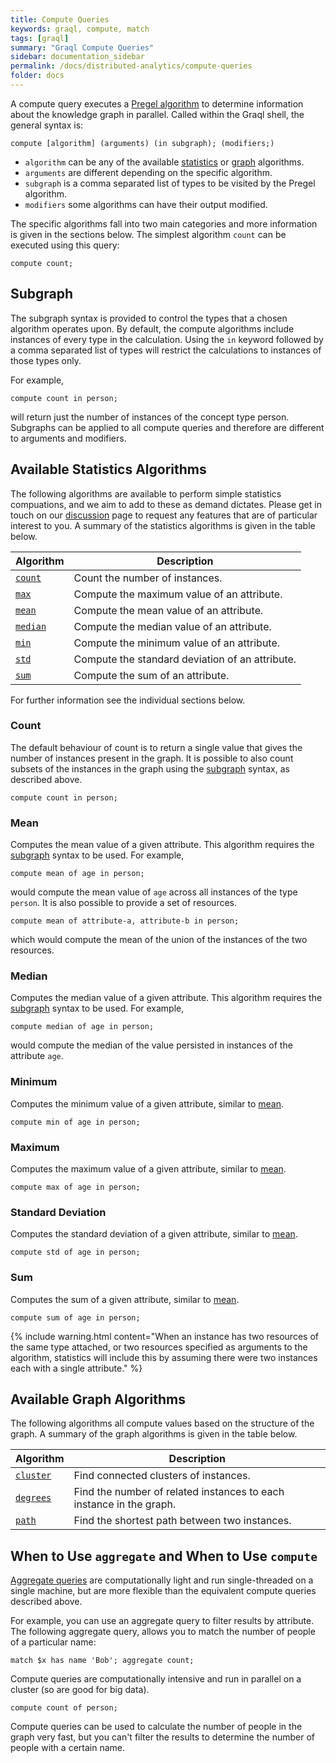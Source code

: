 ```yaml
---
title: Compute Queries
keywords: graql, compute, match
tags: [graql]
summary: "Graql Compute Queries"
sidebar: documentation_sidebar
permalink: /docs/distributed-analytics/compute-queries
folder: docs
---
```


A compute query executes a [Pregel algorithm](https://www.quora.com/What-are-the-main-concepts-behind-Googles-Pregel) to determine information about the knowledge graph in parallel.
Called within the Graql shell, the general syntax is:

```graql-skip-test
compute [algorithm] (arguments) (in subgraph); (modifiers;)
```

* `algorithm` can be any of the available [statistics](#available-statistics-algorithms) or [graph](#available-graph-algorithms) algorithms.
* `arguments` are different depending on the specific algorithm.
* `subgraph` is a comma separated list of types to be visited by the Pregel algorithm.
* `modifiers` some algorithms can have their output modified.

The specific algorithms fall into two main categories and more information is given in the sections below.
The simplest algorithm `count` can be executed using this query:

```graql-skip-test
compute count;
```

## Subgraph

The subgraph syntax is provided to control the types that a chosen algorithm operates upon.
By default, the compute algorithms include instances of every type in the calculation.
Using the `in` keyword followed by a comma separated list of types will restrict the calculations to instances of those types only.

For example,

```graql-skip-test
compute count in person;
```

will return just the number of instances of the concept type person.
Subgraphs can be applied to all compute queries and therefore are different to arguments and modifiers.

## Available Statistics Algorithms

The following algorithms are available to perform simple statistics compuations, and we aim to add to these as demand dictates. Please get
in touch on our [discussion](https://discuss.grakn.ai/) page to request any features that are of particular interest
to you. A summary of the statistics algorithms is given in the table below.

| Algorithm | Description                                   |
| ----------- | --------------------------------------------- |
| [`count`](#count)     | Count the number of instances.                        |
| [`max`](#maximum)    | Compute the maximum value of an attribute. |
| [`mean`](#mean)    | Compute the mean value of an attribute.                           |
| [`median`](#mean)    | Compute the median value of an attribute.                           |
| [`min`](#minimum)    | Compute the minimum value of an attribute. |
| [`std`](#standard-deviation)    | Compute the standard deviation of an attribute. |
| [`sum`](#sum)    | Compute the sum of an attribute. |

For further information see the individual sections below.

### Count

The default behaviour of count is to return a single value that gives the number of instances present in the graph. It
is possible to also count subsets of the instances in the graph using the [subgraph](#subgraph) syntax, as described above.

```graql-skip-test
compute count in person;
```

### Mean

Computes the mean value of a given attribute. This algorithm requires the [subgraph](#subgraph) syntax to be used.
For example,

```graql-skip-test
compute mean of age in person;
```

would compute the mean value of `age` across all instances of the type `person`.
It is also possible to provide a set of resources.

```graql-skip-test
compute mean of attribute-a, attribute-b in person;
```

which would compute the mean of the union of the instances of the two resources.

### Median

Computes the median value of a given attribute. This algorithm requires the [subgraph](#subgraph) syntax to be used.
For example,

```graql-skip-test
compute median of age in person;
```

would compute the median of the value persisted in instances of the attribute `age`.

### Minimum

Computes the minimum value of a given attribute, similar to [mean](#mean).

```graql-skip-test
compute min of age in person;
```

### Maximum

Computes the maximum value of a given attribute, similar to [mean](#mean).

```graql-skip-test
compute max of age in person;
```

### Standard Deviation

Computes the standard deviation of a given attribute, similar to [mean](#mean).


```graql-skip-test
compute std of age in person;
```

### Sum

Computes the sum of a given attribute, similar to [mean](#mean).

```graql-skip-test
compute sum of age in person;
```

{% include warning.html content="When an instance has two resources of the same type attached, or two resources specified as arguments to the algorithm, statistics will include this by assuming there were two instances each with a single attribute." %}

## Available Graph Algorithms

The following algorithms all compute values based on the structure of the graph.
A summary of the graph algorithms is given in the table below.

| Algorithm | Description                                   |
| ----------- | --------------------------------------------- |
| [`cluster`](./compute-connected-components)     | Find connected clusters of instances.                        |
| [`degrees`](./compute-degrees)    | Find the number of related instances to each instance in the graph. |
| [`path`](./compute-shortest-path)    | Find the shortest path between two instances.                           |

<!--
For further information see the individual sections below.

### Cluster

### Degrees

### Path
-->

## When to Use `aggregate` and When to Use `compute`

[Aggregate queries](../querying-data/aggregate-queries) are computationally light and run single-threaded on a single machine, but are more flexible than the equivalent compute queries described above.

For example, you can use an aggregate query to filter results by attribute. The following  aggregate query, allows you to match the number of people of a particular name:

```graql-skip-test
match $x has name 'Bob'; aggregate count;
```

Compute queries are computationally intensive and run in parallel on a cluster (so are good for big data).

```graql-skip-test
compute count of person;
```

Compute queries can be used to calculate the number of people in the graph very fast, but you can't filter the results to determine the number of people with a certain name.
